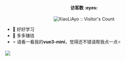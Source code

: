<h4 align="center">访客数 :eyes:</h4>
<p align="center"><img src="https://profile-counter.glitch.me/18845778092/count.svg" alt="XiaoLiAyo :: Visitor's Count" /></p>
<ul>
  <li>🚀 好好学习 </li>
  <li>💸 多多赚钱 </li>
  <li>⭐ 请看一看我的<b>vue3-mini</b>，觉得还不错请帮我点一点⭐ </li>
</ul>
<img src="https://github-readme-stats-eight-theta.vercel.app/api/top-langs/?username=18845778092&layout=compact&langs_count=8&theme=algolia"/>

